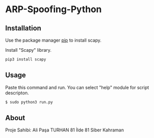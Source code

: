 # ARP-Spoofing-Python

## Installation

Use the package manager [pip](https://pip.pypa.io/en/stable/) to install scapy.

Install "Scapy" library.
```bash
pip3 install scapy
```
## Usage
Paste this command and run. You can select "help" module for script descripton.
```bash
$ sudo python3 run.py
```
## About
Proje Sahibi: Ali Paşa TURHAN 
81 İlde 81 Siber Kahraman
